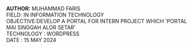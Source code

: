 <b>AUTHOR:</b> MUHAMMAD FARIS<br>FIELD: IN INFORMATION TECHNOLOGY<br>OBJECTIVE:DEVELOP A PORTAL FOR  INTERN PROJECT WHICH 'PORTAL MAI SINGGAH ALOR SETAR'<br>TECHNOLOGY : WORDPRESS<br>DATE : 15 MAY 2024
